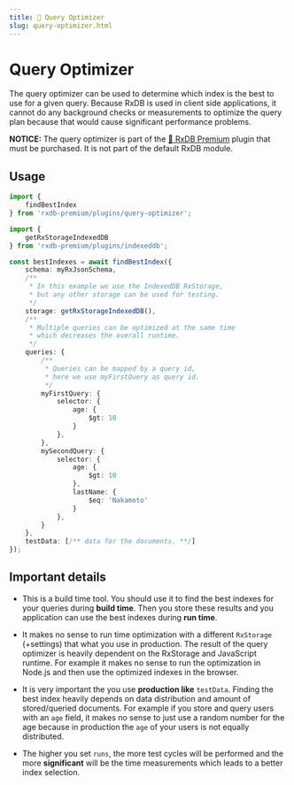 ```yaml
---
title: 👑 Query Optimizer
slug: query-optimizer.html
---
```


# Query Optimizer

The query optimizer can be used to determine which index is the best to use for a given query.
Because RxDB is used in client side applications, it cannot do any background checks or measurements to optimize the query plan because that would cause significant performance problems.

**NOTICE:** The query optimizer is part of the [👑 RxDB Premium](https://rxdb.info/premium.html) plugin that must be purchased. It is not part of the default RxDB module.

## Usage

```ts
import {
    findBestIndex
} from 'rxdb-premium/plugins/query-optimizer';

import { 
    getRxStorageIndexedDB
} from 'rxdb-premium/plugins/indexeddb';

const bestIndexes = await findBestIndex({
    schema: myRxJsonSchema,
    /**
     * In this example we use the IndexedDB RxStorage,
     * but any other storage can be used for testing.
     */
    storage: getRxStorageIndexedDB(),
    /**
     * Multiple queries can be optimized at the same time
     * which decreases the overall runtime.
     */
    queries: {
        /**
         * Queries can be mapped by a query id,
         * here we use myFirstQuery as query id.
         */
        myFirstQuery: {
            selector: {
                age: {
                    $gt: 10
                }
            },
        },
        mySecondQuery: {
            selector: {
                age: {
                    $gt: 10
                },
                lastName: {
                    $eq: 'Nakamoto'
                }
            },
        }
    },
    testData: [/** data for the documents. **/]
});

```



## Important details

- This is a build time tool. You should use it to find the best indexes for your queries during **build time**. Then you store these results and you application can use the best indexes during **run time**.

- It makes no sense to run time optimization with a different `RxStorage` (+settings) that what you use in production. The result of the query optimizer is heavily dependent on the RxStorage and JavaScript runtime. For example it makes no sense to run the optimization in Node.js and then use the optimized indexes in the browser.

- It is very important the you use **production like** `testData`. Finding the best index heavily depends on data distribution and amount of stored/queried documents. For example if you store and query users with an `age` field, it makes no sense to just use a random number for the age because in production the `age` of your users is not equally distributed.

- The higher you set `runs`, the more test cycles will be performed and the more **significant** will be the time measurements which leads to a better index selection.

